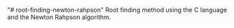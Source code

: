 "# root-finding-newton-rahpson" 
Root finding method using the C language and the Newton Rahpson algorithm.

